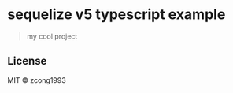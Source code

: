 # sequelize v5 typescript example

<!-- [![NPM version](https://img.shields.io/npm/v/seq-ts.svg?style=flat)](https://npmjs.com/package/seq-ts) [![NPM downloads](https://img.shields.io/npm/dm/seq-ts.svg?style=flat)](https://npmjs.com/package/seq-ts) [![CircleCI](https://circleci.com/gh/zcong1993/seq-ts/tree/master.svg?style=shield)](https://circleci.com/gh/zcong1993/seq-ts/tree/master) [![codecov](https://codecov.io/gh/zcong1993/seq-ts/branch/master/graph/badge.svg)](https://codecov.io/gh/zcong1993/seq-ts) -->

> my cool project

## License

MIT &copy; zcong1993

